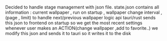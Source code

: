 Decided to handle stage management with json file.
state.json contains all information : current wallpaper , run on startup , wallpaper change interval , (page , limit) to handle next/previous wallpaper logic api
tauri/rust sends this json to frontend on startup so we get the most recent settings
whenever user makes an ACTION(change wallpaper ,add to favorite..) we modify this json and sends it to tauri so it writes it to the disk